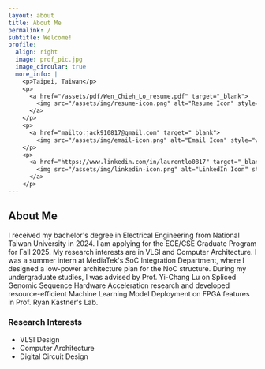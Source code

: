 ```yaml
---
layout: about
title: About Me
permalink: /
subtitle: Welcome!
profile:
  align: right
  image: prof_pic.jpg
  image_circular: true
  more_info: |
    <p>Taipei, Taiwan</p>
    <p>
      <a href="/assets/pdf/Wen_Chieh_Lo_resume.pdf" target="_blank">
        <img src="/assets/img/resume-icon.png" alt="Resume Icon" style="width: 20px; height: 20px; vertical-align: middle;"> 
      </a>
    </p>
    <p>
      <a href="mailto:jack910817@gmail.com" target="_blank">
        <img src="/assets/img/email-icon.png" alt="Email Icon" style="width: 20px; height: 20px; vertical-align: middle;">  </a>
    </p>
    <p>
      <a href="https://www.linkedin.com/in/laurentlo0817" target="_blank">
        <img src="/assets/img/linkedin-icon.png" alt="LinkedIn Icon" style="width: 20px; height: 20px; vertical-align: middle;">
      </a>
    </p>
---
```

## About Me
I received my bachelor's degree in Electrical Engineering from National Taiwan University in 2024. I am applying for the ECE/CSE Graduate Program for Fall 2025.
My research interests are in VLSI and Computer Architecture.
I was a summer intern at MediaTek's SoC Integration Department, where I designed a low-power architecture plan for the NoC structure.
During my undergraduate studies, I was advised by Prof. Yi-Chang Lu on Spliced Genomic Sequence Hardware Acceleration research and developed resource-efficient Machine Learning Model Deployment on FPGA features in Prof. Ryan Kastner's Lab.
### Research Interests
* VLSI Design
* Computer Architecture
* Digital Circuit Design
